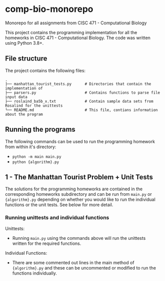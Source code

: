 # comp-bio-monorepo
Monorepo for all assignments from CISC 471 - Computational Biology

This project contains the programming implementation for all the homeworks in CISC 471 - Computational Biology.
The code was written using Python 3.8+.

## File structure

The project contains the following files:

```
.
├── manhattan_tourist_tests.py      # Directories that contain the implementation of
├── parsers.py                      # Contains functions to parse file input data
├── roslaind_ba5b_x.txt             # Contain sample data sets from Rosalind for the unittests
└── README.md                       # This file, contians information about the program
```

## Running the programs

The following commands can be used to run the programming homework from within it's directory:

- `python -m main main.py`
- `python {algorithm}.py`

## 1 - The Manhattan Tourist Problem + Unit Tests

The solutions for the programming homeworks are contained in the corresponding homeworks subdirectory and can be run from `main.py` or 
`{algorithm}.py` depending on whether you would like to run the individual functions or the unit tests. See below for more detail.

### Running unittests and individual functions

Unittests:
- Running `main.py` using the commands above will run the unittests written for the required functions.

Individual Functions:
- There are some commented out lines in the main method of `{algorithm}.py` and these can be uncommented or
modified to run the functions individually.
